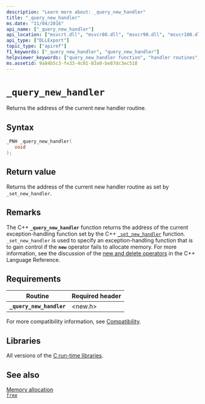 ```yaml
---
description: "Learn more about: _query_new_handler"
title: "_query_new_handler"
ms.date: "11/04/2016"
api_name: ["_query_new_handler"]
api_location: ["msvcrt.dll", "msvcr80.dll", "msvcr90.dll", "msvcr100.dll", "msvcr100_clr0400.dll", "msvcr110.dll", "msvcr110_clr0400.dll", "msvcr120.dll", "msvcr120_clr0400.dll", "ucrtbase.dll", "api-ms-win-crt-heap-l1-1-0.dll"]
api_type: ["DLLExport"]
topic_type: ["apiref"]
f1_keywords: ["_query_new_handler", "query_new_handler"]
helpviewer_keywords: ["query_new_handler function", "handler routines", "error handling", "_query_new_handler function"]
ms.assetid: 9a84b5c3-fe33-4c01-83a0-be87dc3ec518
---
```

# `_query_new_handler`

Returns the address of the current new handler routine.

## Syntax

```C
_PNH _query_new_handler(
   void
);
```

## Return value

Returns the address of the current new handler routine as set by `_set_new_handler`.

## Remarks

The C++ **`_query_new_handler`** function returns the address of the current exception-handling function set by the C++ [`_set_new_handler`](set-new-handler.md) function. `_set_new_handler` is used to specify an exception-handling function that is to gain control if the **`new`** operator fails to allocate memory. For more information, see the discussion of the [new and delete operators](../../cpp/new-and-delete-operators.md) in the C++ Language Reference.

## Requirements

|Routine|Required header|
|-------------|---------------------|
|**`_query_new_handler`**|\<new.h>|

For more compatibility information, see [Compatibility](../compatibility.md).

## Libraries

All versions of the [C run-time libraries](../crt-library-features.md).

## See also

[Memory allocation](../memory-allocation.md)\
[`free`](free.md)
